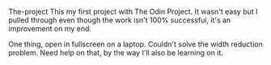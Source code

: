 The-project
This my first project with The Odin Project.
It wasn't easy but I pulled through even though the work isn't 100% successful, it's an improvement on my end.

One thing, open in fullscreen on a laptop.
Couldn't solve the width reduction problem. Need help on that, by the way I'll also be learning on it.
